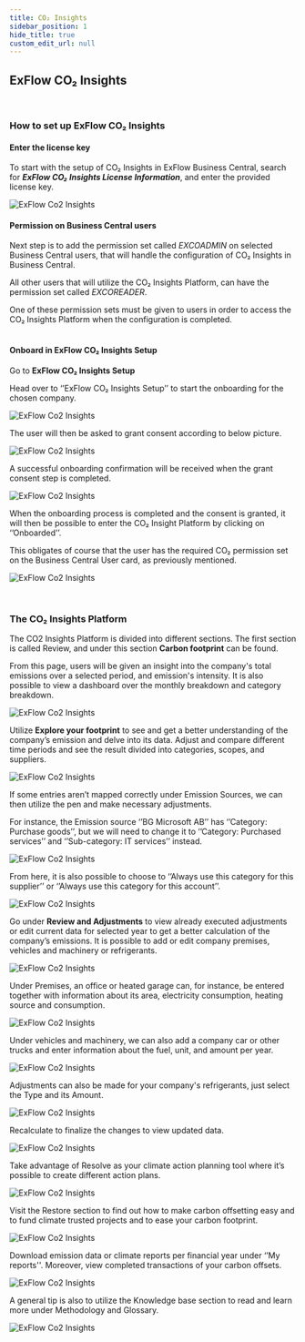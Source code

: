 ```yaml
---
title: CO₂ Insights
sidebar_position: 1
hide_title: true
custom_edit_url: null
---
```


## ExFlow CO₂ Insights

<br/>

### How to set up ExFlow CO₂ Insights 

#### Enter the license key

To start with the setup of CO₂ Insights in ExFlow Business Central, search for ***ExFlow CO₂ Insights License Information***, and enter the provided license key.
 
![ExFlow Co2 Insights](@site/static/img/media/co2-insight-license.png)<br/>


#### Permission on Business Central users
Next step is to add the permission set called *EXCOADMIN* on selected Business Central users, that will handle the configuration of CO₂ Insights in Business Central. 

All other users that will utilize the CO₂ Insights Platform, can have the permission set called *EXCOREADER*. 

One of these permission sets must be given to users in order to access the CO₂ Insights Platform when the configuration is completed.<br/><br/>



#### Onboard in ExFlow CO₂ Insights Setup
Go to **ExFlow CO₂ Insights Setup** 

Head over to ‘’ExFlow CO₂ Insights Setup’’ to start the onboarding for the chosen company. 

 
![ExFlow Co2 Insights](@site/static/img/media/co2-insight-017.png)<br/>

The user will then be asked to grant consent according to below picture.

 
![ExFlow Co2 Insights](@site/static/img/media/co2-insights-grant-consent.png) <br/>

A successful onboarding confirmation will be received when the grant consent step is completed.

 
![ExFlow Co2 Insights](@site/static/img/media/co2-insight-019.png)<br/>

When the onboarding process is completed and the consent is granted, it will then be possible to enter the CO₂ Insight Platform by clicking on ‘’Onboarded’’. 

This obligates of course that the user has the required CO₂ permission set on the Business Central User card, as previously mentioned.
 
  
![ExFlow Co2 Insights](@site/static/img/media/co2-insight-020.png)<br/>

<br/>

### The CO₂ Insights Platform

The CO2 Insights Platform is divided into different sections. The first section is called Review, and under this section **Carbon footprint** can be found.

From this page, users will be given an insight into the company's total emissions over a selected period, and emission's intensity. It is also possible to view a dashboard over the monthly breakdown and category breakdown. 

 
![ExFlow Co2 Insights](@site/static/img/media/co2-insight-021.png)<br/>



Utilize **Explore your footprint** to see and get a better understanding of the company’s emission and delve into its data. Adjust and compare different time periods and see the result divided into categories, scopes, and suppliers. 

 ![ExFlow Co2 Insights](@site/static/img/media/co2-insight-022.png)<br/>


If some entries aren’t mapped correctly under Emission Sources, we can then utilize the pen and make necessary adjustments. 

For instance, the Emission source ‘’BG Microsoft AB’’ has ‘’Category: Purchase goods’’,
but we will need to change it to ‘’Category: Purchased services’’ and ‘’Sub-category: IT services’’ instead. 

 
![ExFlow Co2 Insights](@site/static/img/media/co2-insight-023.png)<br/>


From here, it is also possible to choose to ‘’Always use this category for this supplier’’ or ‘’Always use this category for this account’’.

 
![ExFlow Co2 Insights](@site/static/img/media/co2-insight-024.png)<br/>


Go under **Review and Adjustments** to view already executed adjustments or edit current data for selected year to get a better calculation of the company’s emissions. It is possible to add or edit company premises, vehicles and machinery or refrigerants.

 
![ExFlow Co2 Insights](@site/static/img/media/co2-insight-025.png)<br/>


Under Premises, an office or heated garage can, for instance, be entered together with information about its area, electricity consumption, heating source and consumption.
 
![ExFlow Co2 Insights](@site/static/img/media/co2-insight-026.png)<br/>

Under vehicles and machinery, we can also add a company car or other trucks and enter information about the fuel, unit, and amount per year. 
 
![ExFlow Co2 Insights](@site/static/img/media/co2-insight-027.png)<br/>


Adjustments can also be made for your company's refrigerants, just select the Type and its Amount.

 
![ExFlow Co2 Insights](@site/static/img/media/co2-insight-028.png)<br/>


Recalculate to finalize the changes to view updated data.

 
![ExFlow Co2 Insights](@site/static/img/media/co2-insight-029.png)<br/>


Take advantage of Resolve as your climate action planning tool where it’s possible to create different action plans. 
 
![ExFlow Co2 Insights](@site/static/img/media/co2-insight-030.png)<br/>

Visit the Restore section to find out how to make carbon offsetting easy and to fund climate trusted projects and to ease your carbon footprint.

 
![ExFlow Co2 Insights](@site/static/img/media/co2-insight-031.png)<br/>

Download emission data or climate reports per financial year under ‘’My reports''. 
Moreover, view completed transactions of your carbon offsets.

 
![ExFlow Co2 Insights](@site/static/img/media/co2-insight-032.png)<br/>


A general tip is also to utilize the Knowledge base section to read and learn more under Methodology and Glossary.
 
![ExFlow Co2 Insights](@site/static/img/media/co2-insight-033.png)<br/>





